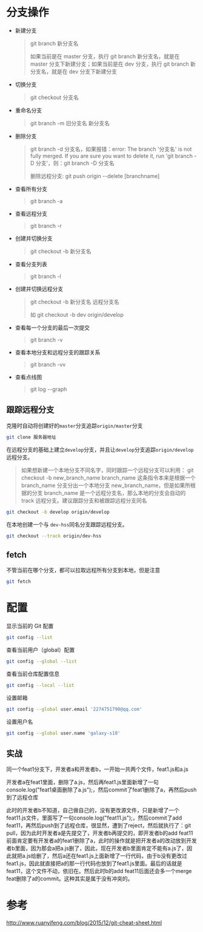 # 分支操作

- 新建分支

  > git branch 新分支名
  >
  > 如果当前是在 master 分支，执行 git branch 新分支名，就是在 master 分支下新建分支；如果当前是在 dev 分支，执行 git branch 新分支名，就是在 dev 分支下新建分支

- 切换分支

  > git checkout 分支名

- 重命名分支

  > git branch -m 旧分支名 新分支名

- 删除分支

  > git branch -d 分支名，如果报错：error: The branch '分支名' is not fully merged.
  > If you are sure you want to delete it, run 'git branch -D 分支'，则：git branch -D 分支名
  >
  > 删除远程分支: git push origin --delete [branchname]

- 查看所有分支

  > git branch -a

- 查看远程分支

  > git branch -r

- 创建并切换分支

  > git checkout -b 新分支名

- 查看分支列表

  > git branch -l

- 创建并切换远程分支

  > git checkout -b 新分支名 远程分支名
  >
  > 如 git checkout -b dev origin/develop

- 查看每一个分支的最后一次提交

  > git branch -v

- 查看本地分支和远程分支的跟踪关系

  > git branch -vv

- 查看点线图

  > git log --graph

## 跟踪远程分支

克隆时自动将创建好的`master`分支追踪`origin/master`分支

```bash
git clone 服务器地址
```

在远程分支的基础上建立`develop`分支，并且让`develop`分支追踪`origin/develop`远程分支。

> 如果想新建一个本地分支不同名字，同时跟踪一个远程分支可以利用：
> git checkout -b new_branch_name branch_name
> 这条指令本来是根据一个 branch_name 分支分出一个本地分支 new_branch_name，但是如果所根据的分支 branch_name 是一个远程分支名，那么本地的分支会自动的 track 远程分支。建议跟踪分支和被跟踪远程分支同名

```bash
git checkout -b develop origin/develop
```

在本地创建一个与 `dev-hss`同名分支跟踪远程分支。

```bash
git checkout --track origin/dev-hss
```

## fetch

不管当前在哪个分支，都可以拉取远程所有分支到本地，但是注意

```bash
git fetch
```



# 配置

显示当前的 Git 配置

```bash
git config --list
```

查看当前用户（global）配置

```bash
git config --global --list
```

查看当前仓库配置信息

```bash
git config --local --list
```

设置邮箱

```bash
git config --global user.email '2274751790@qq.com'
```

设置用户名

```bash
git config --global user.name 'galaxy-s10'
```

## 实战

同一个feat1分支下，开发者a和开发者b，一开始一共两个文件，feat1.js和a.js

开发者a在feat1里面，删除了a.js，然后再feat1.js里面新增了一句console.log("feat1桌面删除了a.js");，然后commit了feat1删除了a，再然后push到了远程仓库

此时的开发者b不知道，自己做自己的，没有更改源文件，只是新增了一个feat11.js文件，里面写了一句console.log("feat11.js");，然后commit了add feat11，再然后push到了远程仓库，很显然，遭到了reject，然后就执行了：git pull，因为此时开发者a是先提交了，开发者b再提交的，即开发者b的add feat11前面肯定要有开发者a的feat1删除了a，此时的操作就是把开发者a的改动放到开发者b里面，因为那会a把a.js删了，因此，现在开发者b里面肯定不能有a.js了，因此就把a.js给删了，然后a还在feat1.js上面新增了一行代码，由于b没有更改过feat1.js，因此就直接把a的那一行代码也放到了feat1.js里面。最后的话就是feat11，这个文件不动，依旧在。然后此时b的add feat11后面还会多一个merge feat删除了a的commit。这种其实是属于没有冲突的。



# 参考

http://www.ruanyifeng.com/blog/2015/12/git-cheat-sheet.html
